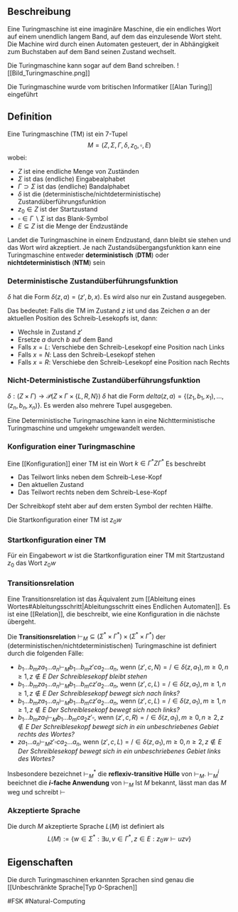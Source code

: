 ## Beschreibung
Eine Turingmaschine ist eine imaginäre Maschine, die ein endliches Wort auf einem unendlich langem Band, auf dem das einzulesende Wort steht.
Die Machine wird durch einen Automaten gesteuert, der in Abhängigkeit zum Buchstaben auf dem Band seinen Zustand wechselt.

Die Turingmaschine kann sogar auf dem Band schreiben.
![[Bild_Turingmaschine.png]]

Die Turingmaschine wurde vom britischen Informatiker [[Alan Turing]] eingeführt

## Definition
 Eine Turingmaschine (TM) ist ein 7-Tupel 
 $$M=(Z, \Sigma, \Gamma, \delta, z_0, \square, E)$$ wobei:
 - $Z$ ist eine endliche Menge von Zuständen
 - $\Sigma$ ist das (endliche) Eingabealphabet
 - $\Gamma \supset \Sigma$ ist das (endliche) Bandalphabet
 - $\delta$ ist die (deterministische/nichtdeterministische) Zustandüberführungsfunktion
 - $z_0 \in Z$ ist der Startzustand
 - $\square \in \Gamma \backslash \Sigma$ ist das Blank-Symbol
 - $E \subseteq Z$ ist die Menge der Endzustände 

Landet die Turingmaschine in einem Endzustand, dann bleibt sie stehen und das Wort wird akzeptiert.
Je nach Zustandsübergangsfunktion kann eine Turingmaschine entweder **deterministisch** (**DTM**) oder **nichtdeterministisch** (**NTM**) sein

### Deterministische Zustandüberführungsfunktion
$\delta$ hat die Form $\delta(z, a) = (z', b, x)$.
Es wird also nur ein Zustand ausgegeben.

Das bedeutet:
Falls die TM im Zustand $z$ ist und das Zeichen $a$ an der aktuellen Position des Schreib-Lesekopfs ist, dann:
- Wechsle in Zustand $z'$
- Ersetze $a$ durch $b$ auf dem Band
- Falls $x=L$: Verschiebe den Schreib-Lesekopf eine Position nach Links
- Falls $x=N$: Lass den Schreib-Lesekopf stehen
- Falls $x=R$: Verschiebe den Schreib-Lesekopf eine Position nach Rechts

### Nicht-Deterministische Zustandüberführungsfunktion
$\delta: (Z \times \Gamma) \to \mathcal{P}(Z \times \Gamma \times \{L, R, N\})$
$\delta$ hat die Form $delta(z, a) = \{(z_1, b_1, x_1), ..., (z_n, b_n, x_n)\}$.
Es werden also mehrere Tupel ausgegeben.

Eine Deterministische Turingmaschine kann in eine Nichtterministische Turingmaschine und umgekehr umgewandelt werden.

### Konfiguration einer Turingmaschine
Eine [[Konfiguration]] einer TM ist ein Wort $k\in \Gamma^* Z \Gamma^*$
Es beschreibt 
- Das Teilwort links neben dem Schreib-Lese-Kopf
- Den aktuellen Zustand
- Das Teilwort rechts neben dem Schreib-Lese-Kopf

Der Schreibkopf steht aber auf dem ersten Symbol der rechten Hälfte. 

Die Startkonfiguration einer TM ist $z_0w$

### Startkonfiguration einer TM
Für ein Eingabewort $w$ ist die Startkonfiguration einer TM mit Startzustand $z_0$ das Wort $z_0w$

### Transitionsrelation
Eine Transitionsrelation ist das Äquivalent zum [[Ableitung eines Wortes#Ableitungsschritt|Ableitungsschritt eines Endlichen Automaten]]. Es ist eine [[Relation]], die beschreibt, wie eine Konfiguration in die nächste übergeht.

Die **Transitionsrelation** $\vdash_M \subseteq (\Sigma^* \times \Gamma^*) \times (\Sigma^* \times \Gamma^*)$ der (deterministischen/nichtdeterministischen) Turingmaschine ist definiert durch die folgenden Fälle:
- $b_1...b_mza_1...a_n \vdash_M b_1...b_mz'ca_2...a_n$, wenn $(z', c, N) =/\in \delta(z, a_1), m \geq 0, n \geq 1, z \notin E$
*Der Schreiblesekopf bleibt stehen*
- $b_1...b_mza_1...a_n \vdash_M b_1...b_mcz'a_2...a_n$, wenn $(z', c, L) =/\in \delta(z, a_1), m \geq 1, n \geq 1, z \notin E$
*Der Schreiblesekopf bewegt sich nach links?*
- $b_1...b_mza_1...a_n \vdash_M b_1...b_mcz'a_2...a_n$, wenn $(z', c, L) =/\in \delta(z, a_1), m \geq 1, n \geq 1, z \notin E$
*Der Schreiblesekopf bewegt sich nach links?*
- $b_1...b_mza_1 \vdash_M b_1...b_mca_2z'\square$, wenn $(z', c, R) =/\in \delta(z, a_1), m \geq 0, n \geq 2, z \notin E$
*Der Schreiblesekopf bewegt sich in ein unbeschriebenes Gebiet rechts des Wortes?*
- $za_1...a_n \vdash_M z'\square ca_2...a_n$, wenn $(z', c, L) =/\in \delta(z, a_1), m \geq 0, n \geq 2, z \notin E$
*Der Schreiblesekopf bewegt sich in ein unbeschriebenes Gebiet links des Wortes?*

Insbesondere bezeichnet $\vdash_M^*$ die **reflexiv-transitive Hülle** von $\vdash_M$.
$\vdash_M^i$ beeichnet die **$i$-fache Anwendung** von $\vdash_M$
Ist $M$ bekannt, lässt man das $M$ weg und schreibt $\vdash$

### Akzeptierte Sprache 
Die durch $M$ akzeptierte Sprache $L(M)$ ist definiert als
$$L(M) := \{w \in \Sigma^*:\exists u, v \in \Gamma^*, z \in E:z_0w \vdash uzv\}$$

## Eigenschaften
Die durch Turingmaschinen erkannten Sprachen sind genau die [[Unbeschränkte Sprache|Typ 0-Sprachen]]

#FSK #Natural-Computing 